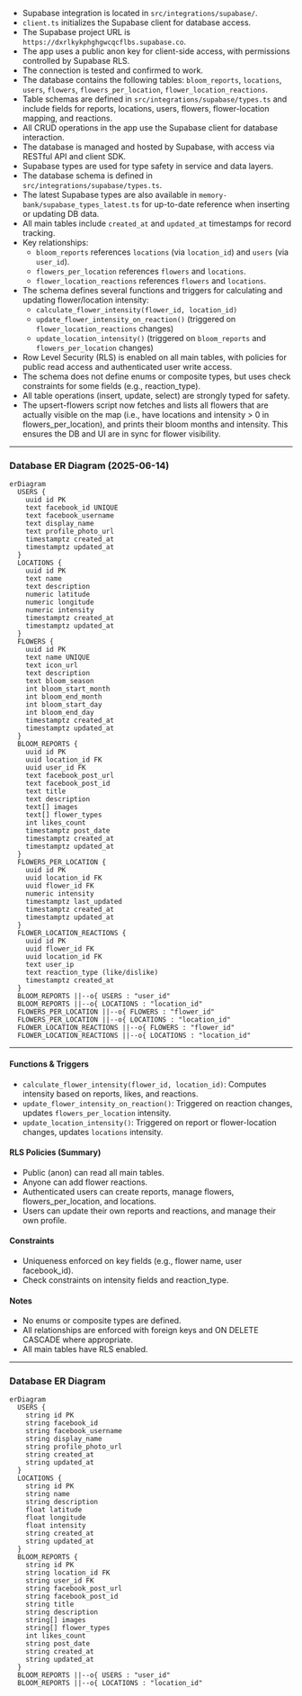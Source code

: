- Supabase integration is located in `src/integrations/supabase/`.
- `client.ts` initializes the Supabase client for database access.
- The Supabase project URL is `https://dxrlkykphghgwcqcflbs.supabase.co`.
- The app uses a public anon key for client-side access, with permissions controlled by Supabase RLS.
- The connection is tested and confirmed to work.
- The database contains the following tables: `bloom_reports`, `locations`, `users`, `flowers`, `flowers_per_location`, `flower_location_reactions`.
- Table schemas are defined in `src/integrations/supabase/types.ts` and include fields for reports, locations, users, flowers, flower-location mapping, and reactions.
- All CRUD operations in the app use the Supabase client for database interaction.
- The database is managed and hosted by Supabase, with access via RESTful API and client SDK.
- Supabase types are used for type safety in service and data layers.
- The database schema is defined in `src/integrations/supabase/types.ts`.
- The latest Supabase types are also available in `memory-bank/supabase_types_latest.ts` for up-to-date reference when inserting or updating DB data.
- All main tables include `created_at` and `updated_at` timestamps for record tracking.
- Key relationships:
  - `bloom_reports` references `locations` (via `location_id`) and `users` (via `user_id`).
  - `flowers_per_location` references `flowers` and `locations`.
  - `flower_location_reactions` references `flowers` and `locations`.
- The schema defines several functions and triggers for calculating and updating flower/location intensity:
  - `calculate_flower_intensity(flower_id, location_id)`
  - `update_flower_intensity_on_reaction()` (triggered on `flower_location_reactions` changes)
  - `update_location_intensity()` (triggered on `bloom_reports` and `flowers_per_location` changes)
- Row Level Security (RLS) is enabled on all main tables, with policies for public read access and authenticated user write access.
- The schema does not define enums or composite types, but uses check constraints for some fields (e.g., reaction_type).
- All table operations (insert, update, select) are strongly typed for safety.
- The upsert-flowers script now fetches and lists all flowers that are actually visible on the map (i.e., have locations and intensity > 0 in flowers_per_location), and prints their bloom months and intensity. This ensures the DB and UI are in sync for flower visibility.

---

### Database ER Diagram (2025-06-14)

```mermaid
erDiagram
  USERS {
    uuid id PK
    text facebook_id UNIQUE
    text facebook_username
    text display_name
    text profile_photo_url
    timestamptz created_at
    timestamptz updated_at
  }
  LOCATIONS {
    uuid id PK
    text name
    text description
    numeric latitude
    numeric longitude
    numeric intensity
    timestamptz created_at
    timestamptz updated_at
  }
  FLOWERS {
    uuid id PK
    text name UNIQUE
    text icon_url
    text description
    text bloom_season
    int bloom_start_month
    int bloom_end_month
    int bloom_start_day
    int bloom_end_day
    timestamptz created_at
    timestamptz updated_at
  }
  BLOOM_REPORTS {
    uuid id PK
    uuid location_id FK
    uuid user_id FK
    text facebook_post_url
    text facebook_post_id
    text title
    text description
    text[] images
    text[] flower_types
    int likes_count
    timestamptz post_date
    timestamptz created_at
    timestamptz updated_at
  }
  FLOWERS_PER_LOCATION {
    uuid id PK
    uuid location_id FK
    uuid flower_id FK
    numeric intensity
    timestamptz last_updated
    timestamptz created_at
    timestamptz updated_at
  }
  FLOWER_LOCATION_REACTIONS {
    uuid id PK
    uuid flower_id FK
    uuid location_id FK
    text user_ip
    text reaction_type (like/dislike)
    timestamptz created_at
  }
  BLOOM_REPORTS ||--o{ USERS : "user_id"
  BLOOM_REPORTS ||--o{ LOCATIONS : "location_id"
  FLOWERS_PER_LOCATION ||--o{ FLOWERS : "flower_id"
  FLOWERS_PER_LOCATION ||--o{ LOCATIONS : "location_id"
  FLOWER_LOCATION_REACTIONS ||--o{ FLOWERS : "flower_id"
  FLOWER_LOCATION_REACTIONS ||--o{ LOCATIONS : "location_id"
```

---

#### Functions & Triggers
- `calculate_flower_intensity(flower_id, location_id)`: Computes intensity based on reports, likes, and reactions.
- `update_flower_intensity_on_reaction()`: Triggered on reaction changes, updates `flowers_per_location` intensity.
- `update_location_intensity()`: Triggered on report or flower-location changes, updates `locations` intensity.

#### RLS Policies (Summary)
- Public (anon) can read all main tables.
- Anyone can add flower reactions.
- Authenticated users can create reports, manage flowers, flowers_per_location, and locations.
- Users can update their own reports and reactions, and manage their own profile.

#### Constraints
- Uniqueness enforced on key fields (e.g., flower name, user facebook_id).
- Check constraints on intensity fields and reaction_type.

#### Notes
- No enums or composite types are defined.
- All relationships are enforced with foreign keys and ON DELETE CASCADE where appropriate.
- All main tables have RLS enabled.

---

### Database ER Diagram

```mermaid
erDiagram
  USERS {
    string id PK
    string facebook_id
    string facebook_username
    string display_name
    string profile_photo_url
    string created_at
    string updated_at
  }
  LOCATIONS {
    string id PK
    string name
    string description
    float latitude
    float longitude
    float intensity
    string created_at
    string updated_at
  }
  BLOOM_REPORTS {
    string id PK
    string location_id FK
    string user_id FK
    string facebook_post_url
    string facebook_post_id
    string title
    string description
    string[] images
    string[] flower_types
    int likes_count
    string post_date
    string created_at
    string updated_at
  }
  BLOOM_REPORTS ||--o{ USERS : "user_id"
  BLOOM_REPORTS ||--o{ LOCATIONS : "location_id"
``` 